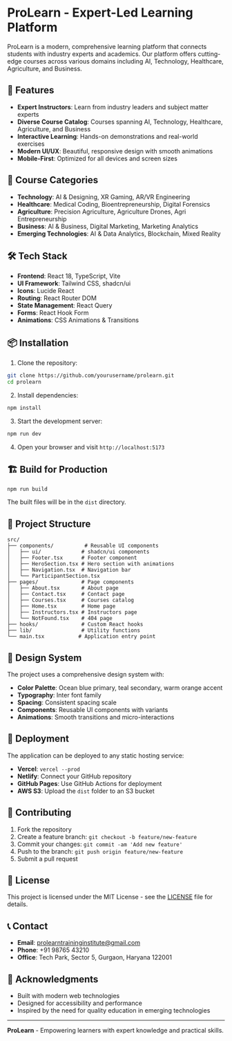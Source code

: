 # ProLearn - Expert-Led Learning Platform

ProLearn is a modern, comprehensive learning platform that connects students with industry experts and academics. Our platform offers cutting-edge courses across various domains including AI, Technology, Healthcare, Agriculture, and Business.

## 🚀 Features

- **Expert Instructors**: Learn from industry leaders and subject matter experts
- **Diverse Course Catalog**: Courses spanning AI, Technology, Healthcare, Agriculture, and Business
- **Interactive Learning**: Hands-on demonstrations and real-world exercises
- **Modern UI/UX**: Beautiful, responsive design with smooth animations
- **Mobile-First**: Optimized for all devices and screen sizes

## 🎯 Course Categories

- **Technology**: AI & Designing, XR Gaming, AR/VR Engineering
- **Healthcare**: Medical Coding, Bioentrepreneurship, Digital Forensics
- **Agriculture**: Precision Agriculture, Agriculture Drones, Agri Entrepreneurship
- **Business**: AI & Business, Digital Marketing, Marketing Analytics
- **Emerging Technologies**: AI & Data Analytics, Blockchain, Mixed Reality

## 🛠️ Tech Stack

- **Frontend**: React 18, TypeScript, Vite
- **UI Framework**: Tailwind CSS, shadcn/ui
- **Icons**: Lucide React
- **Routing**: React Router DOM
- **State Management**: React Query
- **Forms**: React Hook Form
- **Animations**: CSS Animations & Transitions

## 📦 Installation

1. Clone the repository:
```bash
git clone https://github.com/yourusername/prolearn.git
cd prolearn
```

2. Install dependencies:
```bash
npm install
```

3. Start the development server:
```bash
npm run dev
```

4. Open your browser and visit `http://localhost:5173`

## 🏗️ Build for Production

```bash
npm run build
```

The built files will be in the `dist` directory.

## 📁 Project Structure

```
src/
├── components/          # Reusable UI components
│   ├── ui/             # shadcn/ui components
│   ├── Footer.tsx      # Footer component
│   ├── HeroSection.tsx # Hero section with animations
│   ├── Navigation.tsx  # Navigation bar
│   └── ParticipantSection.tsx
├── pages/              # Page components
│   ├── About.tsx       # About page
│   ├── Contact.tsx     # Contact page
│   ├── Courses.tsx     # Courses catalog
│   ├── Home.tsx        # Home page
│   ├── Instructors.tsx # Instructors page
│   └── NotFound.tsx    # 404 page
├── hooks/              # Custom React hooks
├── lib/                # Utility functions
└── main.tsx           # Application entry point
```

## 🎨 Design System

The project uses a comprehensive design system with:

- **Color Palette**: Ocean blue primary, teal secondary, warm orange accent
- **Typography**: Inter font family
- **Spacing**: Consistent spacing scale
- **Components**: Reusable UI components with variants
- **Animations**: Smooth transitions and micro-interactions

## 🚀 Deployment

The application can be deployed to any static hosting service:

- **Vercel**: `vercel --prod`
- **Netlify**: Connect your GitHub repository
- **GitHub Pages**: Use GitHub Actions for deployment
- **AWS S3**: Upload the `dist` folder to an S3 bucket

## 🤝 Contributing

1. Fork the repository
2. Create a feature branch: `git checkout -b feature/new-feature`
3. Commit your changes: `git commit -am 'Add new feature'`
4. Push to the branch: `git push origin feature/new-feature`
5. Submit a pull request

## 📄 License

This project is licensed under the MIT License - see the [LICENSE](LICENSE) file for details.

## 📞 Contact

- **Email**: prolearntraininginstitute@gmail.com
- **Phone**: +91 98765 43210
- **Office**: Tech Park, Sector 5, Gurgaon, Haryana 122001

## 🙏 Acknowledgments

- Built with modern web technologies
- Designed for accessibility and performance
- Inspired by the need for quality education in emerging technologies

---

**ProLearn** - Empowering learners with expert knowledge and practical skills.